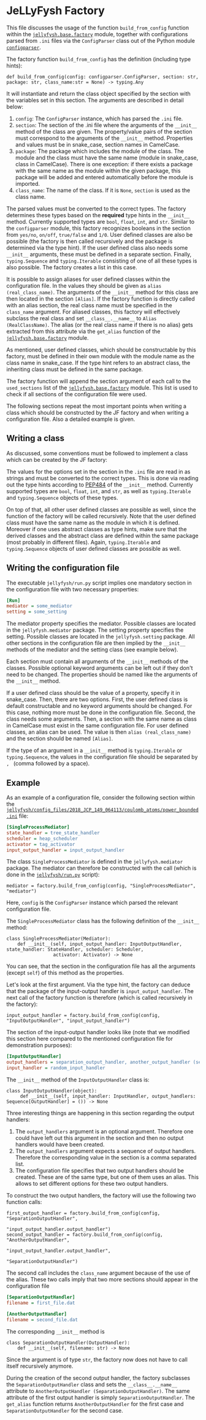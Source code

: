 # JeLLyFysh Factory

This file discusses the usage of the function `build_from_config` function within the 
[`jellyfysh.base.factory`](jellyfysh/base/factory.py) module, together with configurations parsed from `.ini` files via 
the `ConfigParser` class out of the Python module [`configparser`](https://docs.python.org/3/library/configparser.html).

The factory function `build_from_config` has the definition (including type hints):

```Python3
def build_from_config(config: configparser.ConfigParser, section: str, package: str, class_name:str = None) -> typing.Any
```

It will instantiate and return the class object specified by the section with the variables set in this section. The 
arguments are described in detail below:

1. `config`: The `ConfigParser` instance, which has parsed the `.ini` file.
2. `section`:  The section of the .ini file where the arguments of the `__init__` method of the class are given. The 
property/value pairs of the section must correspond to the arguments of the `__init__` method. Properties and values 
must be in snake_case, section names in CamelCase.
3. `package`: The package which includes the module of the class. The module and the class must have the same name 
(module in snake_case, class in CamelCase). There is one exception: if there exists a package with the same
name as the module within the given package, this package will be added and entered automatically before the module is 
imported.
4. `class_name`: The name of the class. If it is `None`, `section` is used as the class name.

The parsed values must be converted to the correct types. The factory determines these types based on the **required**
type hints in the `__init__` method. Currently supported types are `bool`, `float`, `int`, and `str`. Similar to the
`configparser` module, this factory recognizes booleans in the section from `yes/no`, `on/off`, `true/false` and
`1/0`. User defined classes are also be possible (the factory is then called recursively and the package is determined 
via the type hint). If the user defined class also needs some `__init__` arguments, these must be defined in a separate
section. Finally, `typing.Sequence` and `typing.Iterable` consisting of one of all these types is also possible. The 
factory creates a list in this case.

It is possible to assign aliases for user defined classes within the configuration file. In the values they should be 
given as `alias (real_class_name)`. The arguments of the `__init__` method for this class are then located in the 
section `[Alias]`. If the factory function is directly called with an alias section, the real class name must be 
specified in the `class_name` argument. For aliased classes, this factory will effectively subclass the real class and 
set `__class__.__name__` to `Alias (RealClassName)`. The alias (or the real class name if there is no alias) gets 
extracted from this attribute via the `get_alias` function of the [`jellyfysh.base.factory`](jellyfysh/base/factory.py) 
module.

As mentioned, user defined classes, which should be constructable by this factory, must be defined in their own module 
with the module name as the class name in snake_case. If the type hint refers to an abstract class, the inheriting class
must be defined in the same package.

The factory function will append the section argument of each call to the `used_sections` list of the 
[`jellyfysh.base.factory`](jellyfysh/base/factory.py) module. This list is used to check if all sections of the 
configuration file were used.

The following sections repeat the most important points when writing a class which should be constructed by the JF 
factory and when writing a configuration file. Also a detailed example is given.

## Writing a class

As discussed, some conventions must be followed to implement a class which can be created by the JF factory:

The values for the options set in the section in the `.ini` file are read in as strings and must be converted to the 
correct types. This is done via reading out the type hints according to 
[PEP484](https://www.python.org/dev/peps/pep-0484/) of the `__init__` method. Currently supported types are `bool`, 
`float`, `int`, and `str`, as well as `typing.Iterable` and `typing.Sequence` objects of these types.

On top of that, all other user defined classes are possible as well, since the function of the factory will be called 
recursively. Note that the user defined class must have the same name as the module in which it is defined.
Moreover if one uses abstract classes as type hints, make sure that the derived classes
and the abstract class are defined within the same package (most probably in different files).
Again, `typing.Iterable` and `typing.Sequence` objects of user defined classes are possible as well.

## Writing the configuration file

The executable `jellyfysh/run.py` script implies one mandatory section in the configuration file with two necessary 
properties:

```INI
[Run]
mediator = some_mediator
setting = some_setting
```

The mediator property specifies the mediator. Possible classes are located in the `jellyfysh.mediator` package. The 
setting property specifies the setting. Possible classes are located in the `jellyfysh.setting` package. All other 
sections in the configuration file are then implied by the `__init__` methods of the mediator and the setting class 
(see example below).

Each section must contain all arguments of the `__init__` methods of the classes. Possible optional keyword arguments 
can be left out if they don't need to be changed. The properties should be named like the arguments of the 
`__init__` method.

If a user defined class should be the value of a property, specify it in snake_case. Then, there are two options. First,
the user defined class is default constructable and no keyword arguments should be changed. For this case, nothing more
must be done in the configuration file. Second, the class needs some arguments. Then, a section with the same name as 
class in CamelCase must exist in the same configuration file. For user defined classes, an alias can be used. The value 
is then `alias (real_class_name)` and the section should be named `[Alias]`.

If the type of an argument in a `__init__` method is `typing.Iterable` or `typing.Sequence`, the values in the 
configuration file should be separated by `, ` (comma followed by a space).

## Example

As an example of a configuration file, consider the following section within the 
[`jellyfysh/config_files/2018_JCP_149_064113/coulomb_atoms/power_bounded.ini`](jellyfysh/config_files/2018_JCP_149_064113/coulomb_atoms/power_bounded.ini) file:

```INI
[SingleProcessMediator]
state_handler = tree_state_handler
scheduler = heap_scheduler
activator = tag_activator
input_output_handler = input_output_handler
```

The class `SingleProcessMediator` is defined in the `jellyfysh.mediator` package. The mediator can therefore be 
constructed with the call (which is done in the [`jellyfysh/run.py`](jellyfysh/run.py) script):

```Python3
mediator = factory.build_from_config(config, "SingleProcessMediator", "mediator")
```

Here, `config` is the `ConfigParser` instance which parsed the relevant configuration file.

The `SingleProcessMediator` class has the following definition of the `__init__` method:

```Python3
class SingleProcessMediator(Mediator):
    def __init__(self, input_output_handler: InputOutputHandler, state_handler: StateHandler, scheduler: Scheduler,
                 activator: Activator) -> None
```

You can see, that the section in the configuration file has all the arguments (except `self`) of this method as the 
properties.

Let's look at the first argument. Via the type hint, the factory can deduce that the package of the input-output handler 
is `input_output_handler`. The next call of the factory function is therefore (which is called recursively in the 
factory):

```Python3
input_output_handler = factory.build_from_config(config, "InputOutputHandler", "input_output_handler")
```

The section of the input-output handler looks like (note that we modified this section here compared to the mentioned 
configuration file for demonstration purposes):

```INI
[InputOutputHandler]
output_handlers = separation_output_handler, another_output_handler (separation_output_handler)
input_handler = random_input_handler
```

The `__init__` method of the `InputOutputHandler` class is:

```Python3
class InputOutputHandler(object):
     def __init__(self, input_handler: InputHandler, output_handlers: Sequence[OutputHandler] = ()) -> None    
```

Three interesting things are happening in this section regarding the output handlers:

1. The `output_handlers` argument is an optional argument. Therefore one could have left out this argument in the 
section and then no output handlers would have been created.
2. The `output_handlers` argument expects a sequence of output handlers. Therefore the corresponding value in the 
section is a comma separated list.
3. The configuration file specifies that two output handlers should be created. These are of the same type, but one of 
them uses an alias. This allows to set different options for these two output handlers.

To construct the two output handlers, the factory will use the following two function calls:

```Python3
first_output_handler = factory.build_from_config(config, "SeparationOutputHandler", 
                                                 "input_output_handler.output_handler")
second_output_handler = factory.build_from_config(config, "AnotherOutputHandler", 
                                                  "input_output_handler.output_handler",
                                                  "SeparationOutputHandler")             
```

The second call includes the `class_name` argument because of the use of the alias.
These two calls imply that two more sections should appear in the configuration file

```INI
[SeparationOutputHandler]
filename = first_file.dat

[AnotherOutputHandler]
filename = second_file.dat
```

The corresponding `__init__` method is

```Python3
class SeparationOutputHandler(OutputHandler):
    def __init__(self, filename: str) -> None
```

Since the argument is of type `str`, the factory now does not have to call itself recursively anymore.

During the creation of the second output handler, the factory subclasses the `SeparationOutputHandler` class and sets
the `__class__.__name__` attribute to `AnotherOutputHandler (SeparationOutputHandler)`. The same attribute of the first
output handler is simply `SeparationOutputHandler`. The `get_alias` function returns `AnotherOutputHandler` for the 
first case and `SeparationOutputHandler` for the second case.

